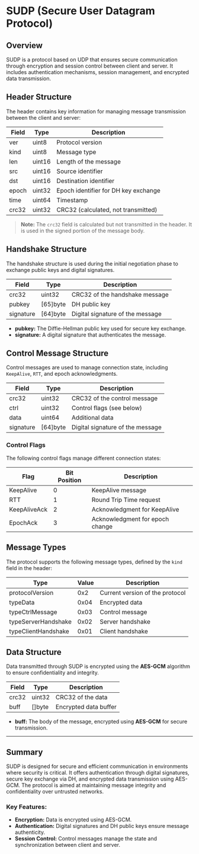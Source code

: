# SUDP (Secure User Datagram Protocol)

## Overview

SUDP is a protocol based on UDP that ensures secure communication through encryption and session control between client and server. It includes authentication mechanisms, session management, and encrypted data transmission.

## Header Structure

The header contains key information for managing message transmission between the client and server:

| Field | Type   | Description                            |
|-------|--------|----------------------------------------|
| ver   | uint8  | Protocol version                       |
| kind  | uint8  | Message type                           |
| len   | uint16 | Length of the message                  |
| src   | uint16 | Source identifier                      |
| dst   | uint16 | Destination identifier                 |
| epoch | uint32 | Epoch identifier for DH key exchange   |
| time  | uint64 | Timestamp                              |
| crc32 | uint32 | CRC32 (calculated, not transmitted)     |

> **Note:** The `crc32` field is calculated but not transmitted in the header. It is used in the signed portion of the message body.

## Handshake Structure

The handshake structure is used during the initial negotiation phase to exchange public keys and digital signatures.

| Field     | Type      | Description                          |
|-----------|-----------|--------------------------------------|
| crc32     | uint32    | CRC32 of the handshake message       |
| pubkey    | [65]byte  | DH public key                        |
| signature | [64]byte  | Digital signature of the message     |

- **pubkey:** The Diffie-Hellman public key used for secure key exchange.
- **signature:** A digital signature that authenticates the message.

## Control Message Structure

Control messages are used to manage connection state, including `KeepAlive`, `RTT`, and epoch acknowledgments.

| Field     | Type      | Description                          |
|-----------|-----------|--------------------------------------|
| crc32     | uint32    | CRC32 of the control message         |
| ctrl      | uint32    | Control flags (see below)            |
| data      | uint64    | Additional data                      |
| signature | [64]byte  | Digital signature of the message     |

### Control Flags

The following control flags manage different connection states:

| Flag         | Bit Position | Description                        |
|--------------|--------------|------------------------------------|
| KeepAlive    | 0            | KeepAlive message                  |
| RTT          | 1            | Round Trip Time request            |
| KeepAliveAck | 2            | Acknowledgment for KeepAlive       |
| EpochAck     | 3            | Acknowledgment for epoch change    |

## Message Types

The protocol supports the following message types, defined by the `kind` field in the header:

| Type                | Value | Description                        |
|---------------------|-------|------------------------------------|
| protocolVersion      | 0x2   | Current version of the protocol    |
| typeData             | 0x04  | Encrypted data                     |
| typeCtrlMessage      | 0x03  | Control message                    |
| typeServerHandshake  | 0x02  | Server handshake                   |
| typeClientHandshake  | 0x01  | Client handshake                   |

## Data Structure

Data transmitted through SUDP is encrypted using the **AES-GCM** algorithm to ensure confidentiality and integrity.

| Field | Type   | Description              |
|-------|--------|--------------------------|
| crc32 | uint32 | CRC32 of the data         |
| buff  | []byte | Encrypted data buffer     |

- **buff:** The body of the message, encrypted using **AES-GCM** for secure transmission.

---

## Summary

SUDP is designed for secure and efficient communication in environments where security is critical. It offers authentication through digital signatures, secure key exchange via DH, and encrypted data transmission using AES-GCM. The protocol is aimed at maintaining message integrity and confidentiality over untrusted networks.

### Key Features:
- **Encryption:** Data is encrypted using AES-GCM.
- **Authentication:** Digital signatures and DH public keys ensure message authenticity.
- **Session Control:** Control messages manage the state and synchronization between client and server.
